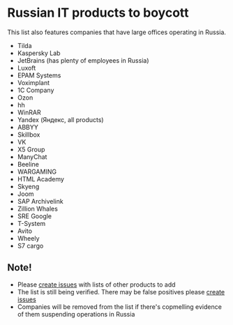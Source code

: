 # Russian IT products to boycott

This list also features companies that have large offices operating in Russia.

- Tilda
- Kaspersky Lab
- JetBrains (has plenty of employees in Russia)
- Luxoft
- EPAM Systems
- Voximplant
- 1C Company
- Ozon
- hh
- WinRAR
- Yandex (Яндекс, all products)
- ABBYY
- Skillbox
- VK
- X5 Group
- ManyChat
- Beeline
- WARGAMING
- HTML Academy
- Skyeng
- Joom
- SAP Archivelink
- Zillion Whales
- SRE Google
- T-System
- Avito
- Wheely
- S7 cargo

## Note!
- Please [create issues](https://github.com/vshymanskyy/StandWithUkraine/issues/new) with lists of other products to add
- The list is still being verified. There may be false positives please [create issues](https://github.com/vshymanskyy/StandWithUkraine/issues/new)
- Companies will be removed from the list if there's copmelling evidence of them suspending operations in Russia
